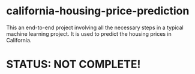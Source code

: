 # california-housing-price-prediction

This an end-to-end project involving all the necessary steps in a typical machine learning project. It is used
to predict the housing prices in California. 

# STATUS: NOT COMPLETE!
